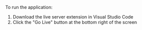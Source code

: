 To run the application:
1) Download the live server extension in Visual Studio Code
2) Click the "Go Live" button at the bottom right of the screen
